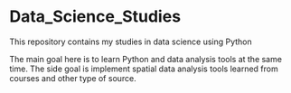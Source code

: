 # Data_Science_Studies
This repository contains my studies in data science using Python

The main goal here is to learn Python and data analysis tools at the same time.
The side goal is implement spatial data analysis tools learned from courses and other type of source.
